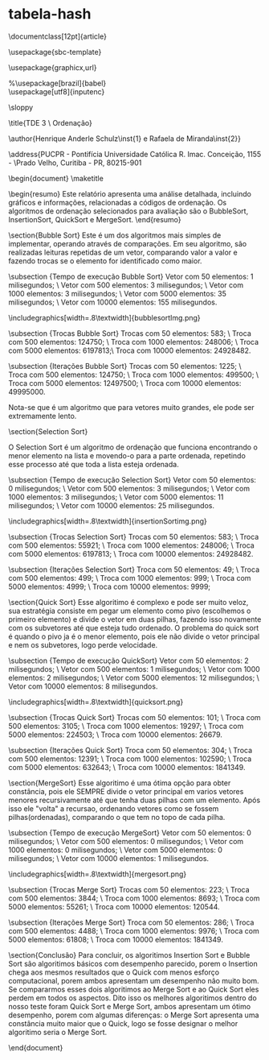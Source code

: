 # tabela-hash

\documentclass[12pt]{article}

\usepackage{sbc-template}

\usepackage{graphicx,url}

%\usepackage[brazil]{babel}   
\usepackage[utf8]{inputenc}  

     
\sloppy

\title{TDE 3 \\ Ordenação}

\author{Henrique Anderle Schulz\inst{1} e Rafaela de Miranda\inst{2}}


\address{PUCPR - Pontifícia Universidade Católica R. Imac. Conceição, 1155 - \\Prado Velho, Curitiba - PR, 80215-901 

\begin{document} 
\maketitle


     
\begin{resumo} 
  Este relatório apresenta uma análise detalhada, incluindo gráficos e informações, relacionadas a códigos de ordenação. Os algoritmos de ordenação selecionados para avaliação são o BubbleSort, InsertionSort, QuickSort e MergeSort.
\end{resumo}


\section{Bubble Sort}
Este é um dos algoritmos mais simples de implementar, operando através de comparações. Em seu algoritmo, são realizadas leituras repetidas de um vetor, comparando valor a valor e fazendo trocas se o elemento for identificado como maior.

\subsection {Tempo de execução Bubble Sort} 
Vetor com 50 elementos: 1 milisegundos; \\
Vetor com 500 elementos: 3 milisegundos; \\
Vetor com 1000 elementos: 3 milisegundos; \\
Vetor com 5000 elementos: 35 milisegundos; \\
Vetor com 10000 elementos: 155 milisegundos.

\includegraphics[width=.8\textwidth]{bubblesortImg.png}

\subsection {Trocas Bubble Sort}
Trocas com 50 elementos: 583; \\
Troca com 500 elementos: 124750; \\
Troca com 1000 elementos: 248006; \\
Troca com  5000 elementos: 6197813;\\
Troca com 10000 elementos: 24928482.

\subsection {Iterações Bubble Sort}
Trocas com 50 elementos: 1225; \\
Troca com 500 elementos: 124750; \\
Troca com 1000 elementos: 499500; \\
Troca com 5000 elementos: 12497500; \\
Troca com 10000 elementos: 49995000.


Nota-se que é um algoritmo que para vetores muito grandes, ele pode ser extremamente lento.

\section{Selection Sort} 

O Selection Sort é um algoritmo de ordenação que funciona encontrando o menor elemento na lista e movendo-o para a parte ordenada, repetindo esse processo até que toda a lista esteja ordenada. 

\subsection {Tempo de execução Selection Sort}
Vetor com 50 elementos: 0 milisegundos; \\
Vetor com 500 elementos: 3 milisegundos; \\
Vetor com 1000 elementos: 3 milisegundos; \\
Vetor com 5000 elementos: 11 milisegundos; \\
Vetor com 10000 elementos: 25 milisegundos.

\includegraphics[width=.8\textwidth]{insertionSortimg.png}

\subsection {Trocas Selection Sort}
Trocas com 50 elementos: 583; \\
Troca com 500 elementos: 55921; \\
Troca com 1000 elementos: 248006; \\
Troca com  5000 elementos: 6197813; \\
Troca com 10000 elementos: 24928482.

\subsection {Iterações Selection Sort}
Troca com 50 elementos: 49; \\
Troca com 500 elementos: 499; \\
Troca com 1000 elementos: 999; \\
Troca com  5000 elementos: 4999; \\
Troca com 10000 elementos: 9999;

\section{Quick Sort} 
Esse algoritimo é complexo e pode ser muito veloz, sua estratégia consiste em pegar um elemento como pivo (escolhemos o primeiro elemento) e divide o vetor em duas pilhas, fazendo isso novamente com os subvetores até que esteja tudo ordenado. O problema do quick sort é quando o pivo ja é o menor elemento, pois ele não divide o vetor principal e nem os subvetores, logo perde velocidade.


\subsection {Tempo de execução QuickSort}
Vetor com 50 elementos: 2 milisegundos; \\
Vetor com 500 elementos: 1 milisegundos; \\
Vetor com 1000 elementos: 2 milisegundos; \\
Vetor com 5000 elementos: 12 milisegundos; \\
Vetor com 10000 elementos: 8 milisegundos.


\includegraphics[width=.8\textwidth]{quicksort.png}

\subsection {Trocas Quick Sort}
Trocas com 50 elementos: 101; \\
Troca com 500 elementos: 3105; \\
Troca com 1000 elementos: 19297; \\
Troca com  5000 elementos: 224503; \\
Troca com 10000 elementos: 26679.

\subsection {Iterações Quick Sort}
Troca com 50 elementos: 304; \\
Troca com 500 elementos: 12391; \\
Troca com 1000 elementos: 102590; \\
Troca com  5000 elementos: 632643; \\
Troca com 10000 elementos: 1841349.


\section{MergeSort}
Esse algoritimo é uma ótima opção para obter constância, pois ele SEMPRE divide o vetor principal em varios vetores menores recursivamente até que tenha duas pilhas com um elemento. Após isso ele "volta" a recursao, ordenando vetores como se fossem pilhas(ordenadas), comparando o que tem no topo de cada pilha.
 
\subsection {Tempo de execução MergeSort}
Vetor com 50 elementos: 0 milisegundos; \\
Vetor com 500 elementos: 0 milisegundos; \\
Vetor com 1000 elementos: 0 milisegundos; \\
Vetor com 5000 elementos: 0 milisegundos; \\
Vetor com 10000 elementos: 1 milisegundos.

\includegraphics[width=.8\textwidth]{mergesort.png}

\subsection {Trocas Merge Sort}
Trocas com 50 elementos: 223; \\
Troca com 500 elementos: 3844; \\
Troca com 1000 elementos: 8693; \\
Troca com  5000 elementos: 55261; \\
Troca com 10000 elementos: 120544.

\subsection {Iterações Merge Sort}
Troca com 50 elementos: 286; \\
Troca com 500 elementos: 4488; \\
Troca com 1000 elementos: 9976; \\
Troca com  5000 elementos: 61808; \\
Troca com 10000 elementos: 1841349.


\section{Conclusão}
Para concluir, os algoritimos Insertion Sort e Bubble Sort são algoritimos básicos com desempenho parecido, porem o Insertion chega aos mesmos resultados que o Quick com menos esforço computacional, porem ambos apresentam um desempenho não muito bom. Se compararmos esses dois algoritimos ao Merge Sort e ao Quick Sort eles perdem em todos os aspectos. Dito isso os melhores algoritimos dentro do nosso teste foram Quick Sort e Merge Sort, ambos apresentam um ótimo desempenho, porem com algumas diferenças: o Merge Sort apresenta uma constância muito maior que o Quick, logo se fosse designar o melhor algoritimo seria o Merge Sort.

\end{document}

